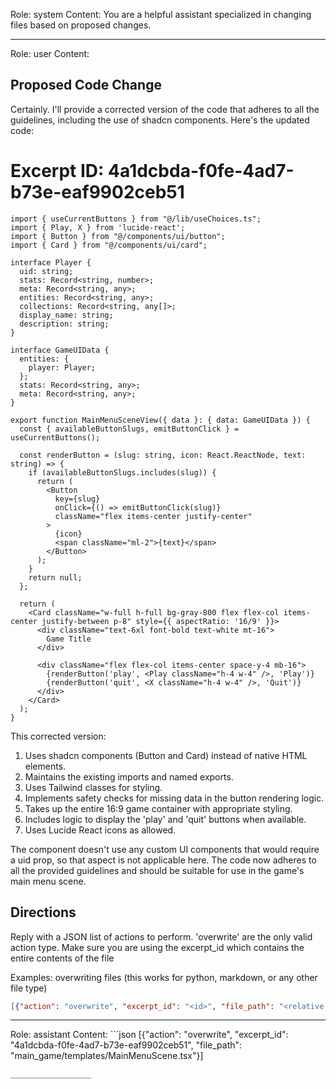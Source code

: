 Role: system
Content: You are a helpful assistant specialized in changing files based on proposed changes.
__________________
Role: user
Content: 
## Proposed Code Change
Certainly. I'll provide a corrected version of the code that adheres to all the guidelines, including the use of shadcn components. Here's the updated code:

# Excerpt ID: 4a1dcbda-f0fe-4ad7-b73e-eaf9902ceb51
```tsx main_game/templates/MainMenuScene.tsx
import { useCurrentButtons } from "@/lib/useChoices.ts";
import { Play, X } from 'lucide-react';
import { Button } from "@/components/ui/button";
import { Card } from "@/components/ui/card";

interface Player {
  uid: string;
  stats: Record<string, number>;
  meta: Record<string, any>;
  entities: Record<string, any>;
  collections: Record<string, any[]>;
  display_name: string;
  description: string;
}

interface GameUIData {
  entities: {
    player: Player;
  };
  stats: Record<string, any>;
  meta: Record<string, any>;
}

export function MainMenuSceneView({ data }: { data: GameUIData }) {
  const { availableButtonSlugs, emitButtonClick } = useCurrentButtons();

  const renderButton = (slug: string, icon: React.ReactNode, text: string) => {
    if (availableButtonSlugs.includes(slug)) {
      return (
        <Button
          key={slug}
          onClick={() => emitButtonClick(slug)}
          className="flex items-center justify-center"
        >
          {icon}
          <span className="ml-2">{text}</span>
        </Button>
      );
    }
    return null;
  };

  return (
    <Card className="w-full h-full bg-gray-800 flex flex-col items-center justify-between p-8" style={{ aspectRatio: '16/9' }}>
      <div className="text-6xl font-bold text-white mt-16">
        Game Title
      </div>
      
      <div className="flex flex-col items-center space-y-4 mb-16">
        {renderButton('play', <Play className="h-4 w-4" />, 'Play')}
        {renderButton('quit', <X className="h-4 w-4" />, 'Quit')}
      </div>
    </Card>
  );
}
```

This corrected version:

1. Uses shadcn components (Button and Card) instead of native HTML elements.
2. Maintains the existing imports and named exports.
3. Uses Tailwind classes for styling.
4. Implements safety checks for missing data in the button rendering logic.
5. Takes up the entire 16:9 game container with appropriate styling.
6. Includes logic to display the 'play' and 'quit' buttons when available.
7. Uses Lucide React icons as allowed.

The component doesn't use any custom UI components that would require a uid prop, so that aspect is not applicable here. The code now adheres to all the provided guidelines and should be suitable for use in the game's main menu scene.

## Directions
Reply with a JSON list of actions to perform. 'overwrite' are the only valid action type. 
Make sure you are using the excerpt_id which contains the entire contents of the file

Examples:
overwriting files (this works for python, markdown, or any other file type)
```json output_example1
[{"action": "overwrite", "excerpt_id": "<id>", "file_path": "<relative file path>"}]
```

__________________
Role: assistant
Content: ```json
[{"action": "overwrite", "excerpt_id": "4a1dcbda-f0fe-4ad7-b73e-eaf9902ceb51", "file_path": "main_game/templates/MainMenuScene.tsx"}]
```
__________________
